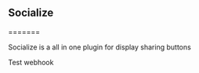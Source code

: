 ## Socialize


=======

Socialize is a all in one plugin for display sharing buttons



Test webhook